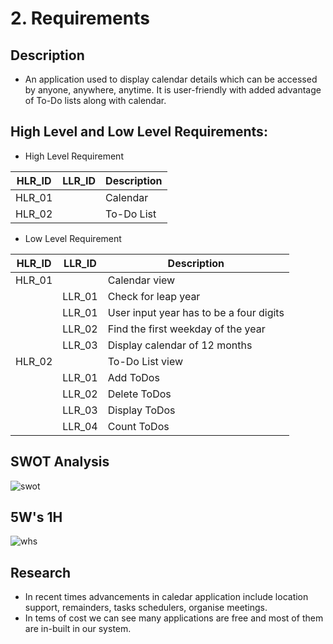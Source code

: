 # 2. Requirements

## Description
* An application used to display calendar details which can be accessed by anyone, anywhere, anytime. It is user-friendly with added advantage of To-Do lists along with calendar.

## High Level and Low Level Requirements:
* High Level Requirement

| HLR_ID | LLR_ID | Description  | 
|----------|-------------|------------------------------|
|   HLR_01  |       |      Calendar     |
|  HLR_02   |       |     To-Do List      |

* Low Level Requirement

| HLR_ID | LLR_ID | Description  | 
|----------|-------------|------------------------------|
|   HLR_01  |       |      Calendar view    |
|       | LLR_01 |   Check for leap year  |
|       | LLR_01 | User input year has to be a four digits |
|       | LLR_02 | Find the first weekday of the year |
|      | LLR_03 | Display calendar of 12 months |
|  HLR_02   |       |     To-Do List view      |
|         | LLR_01 | Add ToDos |
|        | LLR_02 | Delete ToDos |
|       | LLR_03 | Display ToDos |
|       | LLR_04 | Count ToDos |

## SWOT Analysis

![swot](https://user-images.githubusercontent.com/46949702/156751377-da27b17a-7dad-4476-9aff-1f9ebdfd3008.png)

## 5W's 1H
![whs](https://user-images.githubusercontent.com/46949702/156751354-b83f003c-998f-4def-b5a6-c3c2bcde9e46.png)

## Research
* In recent times advancements in caledar application include location support, remainders, tasks schedulers, organise meetings.
* In tems of cost we can see many applications are free and most of them are in-built in our system.
